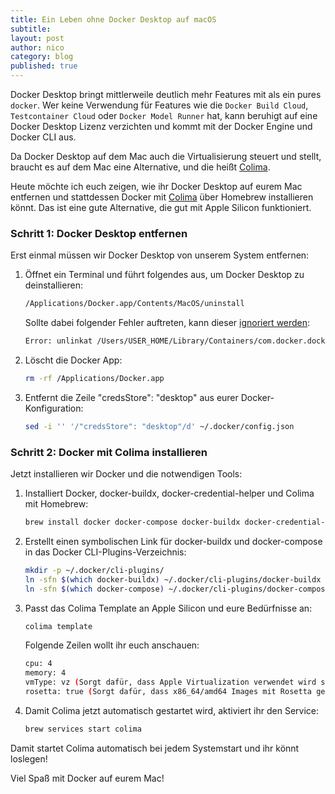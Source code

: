 ```yaml
---
title: Ein Leben ohne Docker Desktop auf macOS
subtitle: 
layout: post
author: nico
category: blog
published: true
---
```


Docker Desktop bringt mittlerweile deutlich mehr Features mit als ein pures `docker`. Wer keine Verwendung für Features wie die `Docker Build Cloud`, `Testcontainer Cloud` oder `Docker Model Runner` hat, kann beruhigt auf eine Docker Desktop Lizenz verzichten und kommt mit der Docker Engine und Docker CLI aus.

Da Docker Desktop auf dem Mac auch die Virtualisierung steuert und stellt, braucht es auf dem Mac eine Alternative, und die heißt [Colima](https://github.com/abiosoft/colima). 

Heute möchte ich euch zeigen, wie ihr Docker Desktop auf eurem Mac entfernen und stattdessen Docker mit [Colima](https://github.com/abiosoft/colima) über Homebrew installieren könnt. Das ist eine gute Alternative, die gut mit Apple Silicon funktioniert.

### Schritt 1: Docker Desktop entfernen

Erst einmal müssen wir Docker Desktop von unserem System entfernen:

1. Öffnet ein Terminal und führt folgendes aus, um Docker Desktop zu deinstallieren:
    ```bash
    /Applications/Docker.app/Contents/MacOS/uninstall
    ```
    
    Sollte dabei folgender Fehler auftreten, kann dieser [ignoriert werden](https://docs.docker.com/desktop/uninstall/):
    ```bash
    Error: unlinkat /Users/USER_HOME/Library/Containers/com.docker.docker/.com.apple.containermanagerd.metadata.plist: > operation not permitted
    ```

2. Löscht die Docker App:
   ```bash
   rm -rf /Applications/Docker.app
   ```

3. Entfernt die Zeile \"credsStore\": \"desktop\" aus eurer Docker-Konfiguration:
   ```bash
   sed -i '' '/"credsStore": "desktop"/d' ~/.docker/config.json
   ```

### Schritt 2: Docker mit Colima installieren

Jetzt installieren wir Docker und die notwendigen Tools:

1. Installiert Docker, docker-buildx, docker-credential-helper und Colima mit Homebrew:
   ```bash
   brew install docker docker-compose docker-buildx docker-credential-helper colima
   ```

2. Erstellt einen symbolischen Link für docker-buildx und docker-compose in das Docker CLI-Plugins-Verzeichnis:
   ```bash
   mkdir -p ~/.docker/cli-plugins/
   ln -sfn $(which docker-buildx) ~/.docker/cli-plugins/docker-buildx
   ln -sfn $(which docker-compose) ~/.docker/cli-plugins/docker-compose
    ```
3. Passt das Colima Template an Apple Silicon und eure Bedürfnisse an:
   ```bash
   colima template
   ```
   Folgende Zeilen wollt ihr euch anschauen:
   ```bash
   cpu: 4
   memory: 4
   vmType: vz (Sorgt dafür, dass Apple Virtualization verwendet wird statt qemu)
   rosetta: true (Sorgt dafür, dass x86_64/amd64 Images mit Rosetta gestartet werden)
   ```

4. Damit Colima jetzt automatisch gestartet wird, aktiviert ihr den Service:
   ```bash
   brew services start colima
   ```

Damit startet Colima automatisch bei jedem Systemstart und ihr könnt loslegen!

Viel Spaß mit Docker auf eurem Mac!